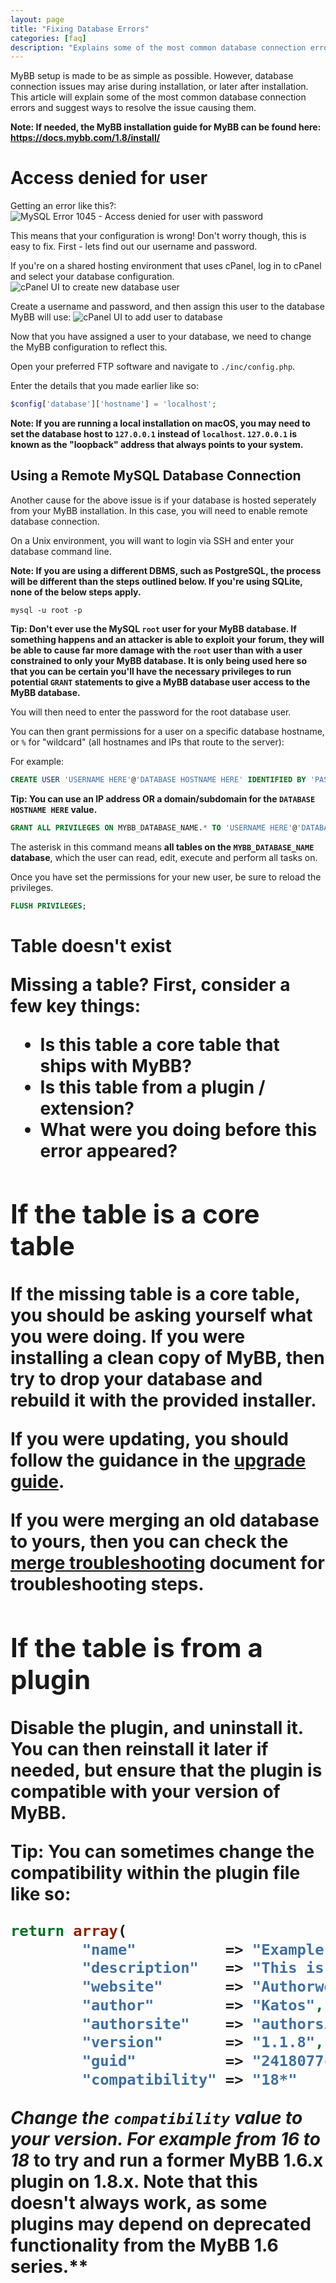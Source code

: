 ```yaml
---
layout: page
title: "Fixing Database Errors"
categories: [faq]
description: "Explains some of the most common database connection errors and suggests ways to resolve the issue causing them."
---
```


MyBB setup is made to be as simple as possible. However, database connection issues may arise during installation, or later after installation. This article will explain some of the most common database connection errors and suggest ways to resolve the issue causing them.

**Note: If needed, the MyBB installation guide for MyBB can be found here: https://docs.mybb.com/1.8/install/**

# Access denied for user
Getting an error like this?:
![MySQL Error 1045 - Access denied for user with password](/assets/images/faq/dberrors-1045-MySQL-access-denied.png "Access Denied database")

This means that your configuration is wrong! Don't worry though, this is easy to fix.
First - lets find out our username and password.

If you're on a shared hosting environment that uses cPanel, log in to cPanel and select your database configuration.
![cPanel UI to create new database user](/assets/images/faq/dberrors-cpanel-create-db-user.png "cPanel database account")

Create a username and password, and then assign this user to the database MyBB will use:
![cPanel UI to add user to database](/assets/images/faq/dberrors-cpanel-add-user-to-db.png "Assign user to database")

Now that you have assigned a user to your database, we need to change the MyBB configuration to reflect this.

Open your preferred FTP software and navigate to `./inc/config.php`.

Enter the details that you made earlier like so:

```php
$config['database']['hostname'] = 'localhost';
```

**Note: If you are running a local installation on macOS, you may need to set the database host to `127.0.0.1` instead of `localhost`. `127.0.0.1` is known as the "loopback" address that always points to your system.**

## Using a Remote MySQL Database Connection

Another cause for the above issue is if your database is hosted seperately from your MyBB installation. In this case, you will need to enable remote database connection.

On a Unix environment, you will want to login via SSH and enter your database command line.

**Note: If you are using a different DBMS, such as PostgreSQL, the process will be different than the steps outlined below. If you're using SQLite, none of the below steps apply.**

```
mysql -u root -p
```
**Tip: Don't ever use the MySQL `root` user for your MyBB database. If something happens and an attacker is able to exploit your forum, they will be able to cause far more damage with the `root` user than with a user constrained to only your MyBB database. It is only being used here so that you can be certain you'll have the necessary privileges to run potential `GRANT` statements to give a MyBB database user access to the MyBB database.**

You will then need to enter the password for the root database user.

You can then grant permissions for a user on a specific database hostname, or `%` for "wildcard" (all hostnames and IPs that route to the server):

For example:

```sql
CREATE USER 'USERNAME HERE'@'DATABASE HOSTNAME HERE' IDENTIFIED BY 'PASSWORD HERE';
```

**Tip: You can use an IP address OR a domain/subdomain for the `DATABASE HOSTNAME HERE` value.**

```sql
GRANT ALL PRIVILEGES ON MYBB_DATABASE_NAME.* TO 'USERNAME HERE'@'DATABASE HOSTNAME HERE';
```

The asterisk in this command means **all tables on the `MYBB_DATABASE_NAME` database**, which the user can read, edit, execute and perform all tasks on.

Once you have set the permissions for your new user, be sure to reload the privileges.

```sql
FLUSH PRIVILEGES;
```

# Table <table> doesn't exist

Missing a table? First, consider a few key things:

- Is this table a core table that ships with MyBB?
- Is this table from a plugin / extension?
- What were you doing before this error appeared?

## If the table is a core table

If the missing table is a core table, you should be asking yourself what you were doing. If you were installing a clean copy of MyBB, then try to drop your database and rebuild it with the provided installer.

If you were updating, you should follow the guidance in the [upgrade guide](https://docs.mybb.com/1.8/install/upgrade/).

If you were merging an old database to yours, then you can check the [merge troubleshooting](https://docs.mybb.com/1.8/merge/troubleshooting/) document for troubleshooting steps.

## If the table is from a plugin

Disable the plugin, and uninstall it. You can then reinstall it later if needed, but ensure that the plugin is compatible with your version of MyBB.

**Tip: You can sometimes change the compatibility within the plugin file like so:**

```php
return array(
		"name"			=> "Example Plugin",
		"description"	=> "This is an example Plugin.",
		"website"		=> "Authorwebsite.com/plugin/",
		"author"		=> "Katos",
		"authorsite"	=> "authorsite.com",
		"version"		=> "1.1.8",
		"guid" 			=> "2418077c65561fe2bd0ac601bdb0c889",
		"compatibility" => "18*"
```

**Change the `compatibility` value to your version. For example from 16* to 18* to try and run a former MyBB 1.6.x plugin on 1.8.x. Note that this doesn't always work, as some plugins may depend on deprecated functionality from the MyBB 1.6 series.**

